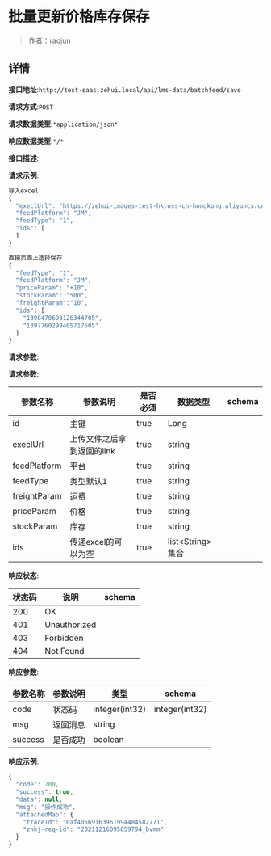 # 批量更新价格库存保存

> 作者：raojun

## 详情


**接口地址**:`http://test-saas.zehui.local/api/lms-data/batchfeed/save`


**请求方式**:`POST`


**请求数据类型**:`*application/json*`


**响应数据类型**:`*/*`


**接口描述**:


**请求示例**:


```javascript
导入excel
{
  "execlUrl": "https://zehui-images-test-hk.oss-cn-hongkong.aliyuncs.com/000000/local_file/20211216/2d3daa0f27d11feee02ebacd9b6e6da1.xlsx",
  "feedPlatform": "JM",
  "feedType": "1",
  "ids": [
  ]
}

直接页面上选择保存
{
  "feedType": "1",
  "feedPlatform": "JM",
  "priceParam": "+10",
  "stockParam": "500",
  "freightParam":"10",
  "ids": [
    "1398470693126344705",
    "1397760299405717505"
  ]
}
```


**请求参数**:


**请求参数**:

| 参数名称 | 参数说明 | 是否必须 | 数据类型 | schema |
| -------- | -------- | -------- | -------- | ------ |
|id|主键|true|Long||
|execlUrl|上传文件之后拿到返回的link|true|string||
|feedPlatform|平台|true|string||
|feedType|类型默认1|true|string||
|freightParam|运费|true|string||
|priceParam|价格|true|string||
|stockParam|库存|true|string||
|ids|传递excel的可以为空|true|list&lt;String>集合||


**响应状态**:

| 状态码 | 说明 | schema |
| -------- | -------- | ----- |
|200|OK||
|401|Unauthorized||
|403|Forbidden||
|404|Not Found|||


**响应参数**:

| 参数名称 | 参数说明 | 类型 | schema |
| -------- | -------- | ----- |----- | 
|code|状态码|integer(int32)|integer(int32)|
|msg|返回消息|string||
|success|是否成功|boolean|||

**响应示例**:
```javascript
{
  "code": 200,
  "success": true,
  "data": null,
  "msg": "操作成功",
  "attachedMap": {
    "traceId": "0af40569163961994484582771",
    "zhkj-req-id": "20211216095859794_bvmm"
  }
}
```
